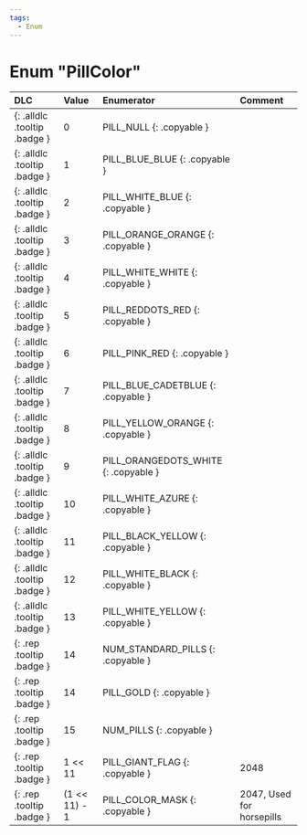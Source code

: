 ```yaml
---
tags:
  - Enum
---
```

# Enum "PillColor"
|DLC|Value|Enumerator|Comment|
|:--|:--|:--|:--|
|[ ](#){: .alldlc .tooltip .badge }|0 |PILL_NULL {: .copyable } |  |
|[ ](#){: .alldlc .tooltip .badge }|1 |PILL_BLUE_BLUE {: .copyable } |  |
|[ ](#){: .alldlc .tooltip .badge }|2 |PILL_WHITE_BLUE {: .copyable } |  |
|[ ](#){: .alldlc .tooltip .badge }|3 |PILL_ORANGE_ORANGE {: .copyable } |  |
|[ ](#){: .alldlc .tooltip .badge }|4 |PILL_WHITE_WHITE {: .copyable } |  |
|[ ](#){: .alldlc .tooltip .badge }|5 |PILL_REDDOTS_RED {: .copyable } |  |
|[ ](#){: .alldlc .tooltip .badge }|6 |PILL_PINK_RED {: .copyable } |  |
|[ ](#){: .alldlc .tooltip .badge }|7 |PILL_BLUE_CADETBLUE {: .copyable } |  |
|[ ](#){: .alldlc .tooltip .badge }|8 |PILL_YELLOW_ORANGE {: .copyable } |  |
|[ ](#){: .alldlc .tooltip .badge }|9 |PILL_ORANGEDOTS_WHITE {: .copyable } |  |
|[ ](#){: .alldlc .tooltip .badge }|10 |PILL_WHITE_AZURE {: .copyable } |  |
|[ ](#){: .alldlc .tooltip .badge }|11 |PILL_BLACK_YELLOW {: .copyable } |  |
|[ ](#){: .alldlc .tooltip .badge }|12 |PILL_WHITE_BLACK {: .copyable } |  |
|[ ](#){: .alldlc .tooltip .badge }|13 |PILL_WHITE_YELLOW {: .copyable } |  |
|[ ](#){: .rep .tooltip .badge }|14 |NUM_STANDARD_PILLS {: .copyable } |  |
|[ ](#){: .rep .tooltip .badge }|14 |PILL_GOLD {: .copyable } |  |
|[ ](#){: .rep .tooltip .badge }|15 |NUM_PILLS {: .copyable } |  |
|[ ](#){: .rep .tooltip .badge }|1 << 11 |PILL_GIANT_FLAG {: .copyable } | 2048 |
|[ ](#){: .rep .tooltip .badge }|(1 << 11) - 1 |PILL_COLOR_MASK {: .copyable } | 2047, Used for horsepills |
